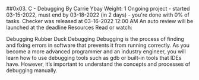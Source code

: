 ##0x03. C - Debugging
 By Carrie Ybay
 Weight: 1
 Ongoing project - started 03-15-2022, must end by 03-18-2022 (in 2 days) - you're done with 0% of tasks.
 Checker was released at 03-16-2022 12:00 AM
 An auto review will be launched at the deadline
Resources
Read or watch:

Debugging
Rubber Duck Debugging
Debugging is the process of finding and fixing errors in software that prevents it from running correctly. As you become a more advanced programmer and an industry engineer, you will learn how to use debugging tools such as gdb or built-in tools that IDEs have. However, it’s important to understand the concepts and processes of debugging manually.


